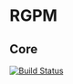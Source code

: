 # RGPM
## Core
[![Build Status](https://travis-ci.com/rgpm/core.svg?branch=master)](https://travis-ci.com/rgpm/core)
